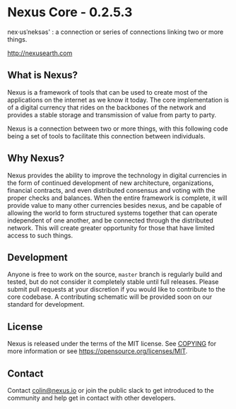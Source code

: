 Nexus Core - 0.2.5.3
=====================================

nex·usˈneksəs' : a connection or series of connections linking two or more things.

http://nexusearth.com


What is Nexus?
--------------

Nexus is a framework of tools that can be used to create most of the applications on
the internet as we know it today. The core implementation is of a digital currency
that rides on the backbones of the network and provides a stable storage and transmission
of value from party to party.

Nexus is a connection between two or more things, with this following code being a set of
tools to facilitate this connection between individuals.

Why Nexus?
----------

Nexus provides the ability to improve the technology in digital currencies in the form of
continued development of new architecture, organizations, financial contracts, and even
distributed consensus and voting with the proper checks and balances. When the entire
framework is complete, it will provide value to many other currencies besides nexus, and
be capable of allowing the world to form structured systems together that can operate
independent of one another, and be connected through the distributed network. This will
create greater opportunity for those that have limited access to such things.

Development
-----------

Anyone is free to work on the source, `master` branch is regularly build and tested, but do
not consider it completely stable until full releases. Please submit pull requests at your
discretion if you would like to contribute to the core codebase. A contributing schematic
will be provided soon on our standard for development.


License
-------

Nexus is released under the terms of the MIT license. See [COPYING](COPYING.MD) for more
information or see https://opensource.org/licenses/MIT.


Contact
-------

Contact colin@nexus.io or join the public slack to get introduced to the community and help get in contact with
other developers.
